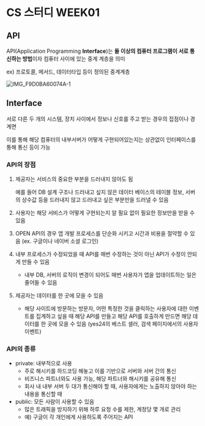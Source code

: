 # CS 스터디 WEEK01

## API

API(Application Programming **Interface**)는 **둘 이상의 컴퓨터 프로그램이 서로 통신하는 방법**이자 컴퓨터 사이에 있는 중계 계층을 의미

ex) 프로토콜, 메서드, 데이터타입 등이 정의된 중계계층

![IMG_F9D0BA60074A-1](https://github.com/ssafy-10th-cs-study/cs-basic/assets/93235981/db23b38a-ef58-4214-8f51-8f6322868fc3)

## Interface

서로 다른 두 개의 시스템, 장치 사이에서 정보나 신호를 주고 받는 경우의 접점이나 경계면

이를 통해 해당 컴퓨터의 내부서버가 어떻게 구현되어있는지는 상관없이 인터페이스를 통해 통신 등이 가능

### API의 장점

1. 제공자는 서비스의 중요한 부분을 드러내지 않아도 됨

   예를 들어 DB 설계 구조나 드러내고 싶지 않은 데이터 베이스의 테이블 정보, 서버의 상수값 등을 드러내지 않고 드러내고 싶은 부분만을 드러낼 수 있음

2. 사용자는 해당 서비스가 어떻게 구현되는지 알 필요 없이 필요한 정보만을 받을 수 있음
3. OPEN API의 경우 앱 개발 프로세스를 단순화 시키고 시간과 비용을 절약할 수 있음 (ex. 구글이나 네이버 소셜 로그인)
4. 내부 프로세스가 수정되었을 때 API를 매번 수정하는 것이 아닌 API가 수정이 안되게 만들 수 있음
   - 내부 DB, 서버의 로직이 변경이 되어도 매번 사용자가 앱을 업데이트하는 일은 줄어들 수 있음
5. 제공자는 데이터를 한 곳에 모을 수 있음
   - 해당 사이트에 방문하는 방문자, 어떤 특정한 것을 클릭하는 사용자에 대한 이벤트를 집계하고 싶을 때 해당 API를 만들고 해당 API를 호출하게 만드면 해당 데이터를 한 곳에 모을 수 있음 (yes24의 베스트 셀러, 검색 페이지에서의 사용자 이벤트)

### API의 종류

- private: 내부적으로 사용
  - 주로 해시키를 하드코딩 해놓고 이를 기반으로 서버와 서버 간의 통신
  - 비즈니스 파트너와도 사용 가능, 해당 파트너와 해시키를 공유해 통신
  - 회사 내 내부 서버 두 대가 통신해야 할 때, 사용자에게는 노출하지 않아야 하는 내용을 통신할 때
- public: 모든 사람이 사용할 수 있음
  - 많은 트래픽을 방지하기 위해 하루 요청 수를 제한, 계정당 몇 개로 관리
  - 예) 구글이 각 개인에게 사용하도록 주어지는 API
